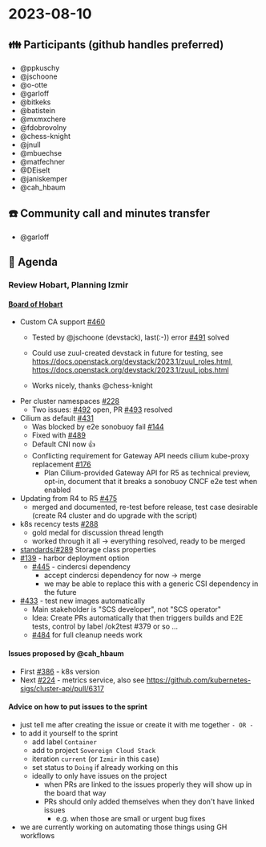 # 2023-08-10
## :family: Participants (github handles preferred)
- @ppkuschy
- @jschoone
- @o-otte
- @garloff
- @bitkeks
- @batistein
- @mxmxchere
- @fdobrovolny
- @chess-knight
- @jnull
- @mbuechse
- @matfechner
- @DEiselt
- @janiskemper
- @cah\_hbaum

## :telephone: Community call and minutes transfer
- @garloff

## :notebook: Agenda
### Review Hobart, Planning Izmir
#### [Board of Hobart](https://github.com/orgs/SovereignCloudStack/projects/6/views/7?layout=table&filterQuery=label%3A%22container%22+iteration%3AHobart&groupedBy%5BcolumnId%5D=Status&sortedBy%5Bdirection%5D=desc&sortedBy%5BcolumnId%5D=Status)
- Custom CA support [#460](https://github.com/SovereignCloudStack/k8s-cluster-api-provider/pull/460)
    - Tested by @jschoone (devstack), last(:-)) error [#491](https://github.com/SovereignCloudStack/k8s-cluster-api-provider/issues/491) solved
    - Could use zuul-created devstack in future for testing, see <https://docs.openstack.org/devstack/2023.1/zuul_roles.html>, <https://docs.openstack.org/devstack/2023.1/zuul_jobs.html>

    - Works nicely, thanks @chess-knight
- Per cluster namespaces [#228](https://github.com/SovereignCloudStack/k8s-cluster-api-provider/issues/228)
    - Two issues: [#492](https://github.com/SovereignCloudStack/k8s-cluster-api-provider/issues/492) open, PR [#493](https://github.com/SovereignCloudStack/k8s-cluster-api-provider/pull/493) resolved
- Cilium as default [#431](https://github.com/SovereignCloudStack/k8s-cluster-api-provider/issues/431)
    - Was blocked by e2e sonobuoy fail [#144](https://github.com/SovereignCloudStack/k8s-cluster-api-provider/issues/144)
    - Fixed with [#489](https://github.com/SovereignCloudStack/k8s-cluster-api-provider/pull/489)
    - Default CNI now :thumbsup:
    - Conflicting requirement for Gateway API needs cilium kube-proxy replacement [#176](https://github.com/SovereignCloudStack/k8s-cluster-api-provider/issues/176)
        - Plan Cilium-provided Gateway API for R5 as technical preview, opt-in, document that it breaks a sonobuoy CNCF e2e test when enabled
- Updating from R4 to R5 [#475](https://github.com/SovereignCloudStack/k8s-cluster-api-provider/pull/475)
    - merged and documented, re-test before release, test case desirable (create R4 cluster and do upgrade with the script)
- k8s recency tests [#288](https://github.com/SovereignCloudStack/standards/issues/288)
    - gold medal for discussion thread length
    - worked through it all -> everything resolved, ready to be merged
- [standards/#289](https://github.com/SovereignCloudStack/standards/issues/289) Storage class properties
- [#139](https://github.com/SovereignCloudStack/k8s-cluster-api-provider/issues/139) - harbor deployment option
    - [#445](https://github.com/SovereignCloudStack/k8s-cluster-api-provider/pull/445) - cindercsi dependency
        - accept cindercsi dependency for now -> merge
        - we may be able to replace this with a generic CSI dependency in the future
- [#433](https://github.com/SovereignCloudStack/k8s-cluster-api-provider/issues/433) - test new images automatically
    - Main stakeholder is "SCS developer", not "SCS operator"
    - Idea: Create PRs automatically that then triggers builds and E2E tests, control by label /ok2test #379 or so ...
    - [#484](https://github.com/SovereignCloudStack/k8s-cluster-api-provider/issues/484) for full cleanup needs work

#### Issues proposed by @cah\_hbaum
- First [#386](https://github.com/SovereignCloudStack/issues/issues/386) - k8s version
- Next [#224](https://github.com/SovereignCloudStack/issues/issues/224) - metrics service, also see <https://github.com/kubernetes-sigs/cluster-api/pull/6317>


#### Advice on how to put issues to the sprint
- just tell me after creating the issue or create it with me together
`- OR -`
- to add it yourself to the sprint
  - add label `Container`
  - add to project `Sovereign Cloud Stack`
  - iteration `current` (or `Izmir` in this case)
  - set status to `Doing` if already working on this
  - ideally to only have issues on the project
      - when PRs are linked to the issues properly they will show up in the board that way
      - PRs should only added themselves when they don't have linked issues
          - e.g. when those are small or urgent bug fixes
- we are currently working on automating those things using GH workflows

